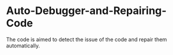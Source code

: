 # Auto-Debugger-and-Repairing-Code
The code is aimed to detect the issue of the code and repair them automatically.
